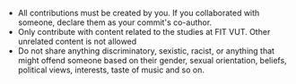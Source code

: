 - All contributions must be created by you. If you collaborated with someone, declare them as your commit's co-author.
- Only contribute with content related to the studies at FIT VUT. Other unrelated content is not allowed
- Do not share anything discriminatory, sexistic, racist, or anything that might offend someone based on their gender, sexual orientation, beliefs, political views, interests, taste of music and so on.

